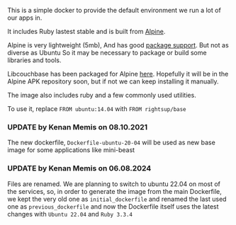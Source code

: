 This is a simple docker to provide the default environment we run a lot of our apps in.

It includes Ruby lastest stable and is built from [Alpine](http://www.alpinelinux.org/).

Alpine is very lightweight (5mb), And has good [package support](https://pkgs.alpinelinux.org/packages). But not as diverse as Ubuntu So it may be necessary to package or build some libraries and tools. 

Libcouchbase has been packaged for Alpine [here](https://github.com/gerbal/alpine-libcouchbase). Hopefully it will be in the Alpine APK repository soon, but if not we can keep installing it manually. 

The image also includes ruby and a few commonly used utilities.

To use it, replace `FROM ubuntu:14.04` with `FROM rightsup/base`

### UPDATE by Kenan Memis on 08.10.2021 

The new dockerfile, `Dockerfile-ubuntu-20-04` will be used as new base image for some applications like mini-beast

### UPDATE by Kenan Memis on 06.08.2024

Files are renamed. We are planning to switch to ubuntu 22.04 on most
of the services, so, in order to generate the image from the main Dockerfile,
we kept the very old one as `initial_dockerfile` and renamed the last used one as
`previous_dockerfile` and now the Dockerfile itself uses the latest changes with `Ubuntu 22.04` and
`Ruby 3.3.4`
